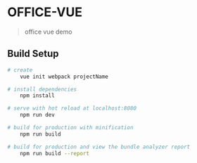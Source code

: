 # OFFICE-VUE

> office vue demo

## Build Setup

``` bash
# create
    vue init webpack projectName

# install dependencies
    npm install

# serve with hot reload at localhost:8080
    npm run dev

# build for production with minification
    npm run build

# build for production and view the bundle analyzer report
    npm run build --report
```
